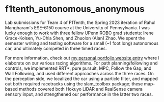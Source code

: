 # f1tenth_autonomous_anonymous
Lab submissions for Team 4 of F1Tenth, the Spring 2023 iteration of Rahul Mangharam's ESE-6150 course at the University of Pennsylvania. I was lucky enough to work with three fellow UPenn ROBO grad students: Irene Grace-Kolsen, Yu-Chia Shen, and Zhuolon (Alan) Zhao. We spent the semester writing and testing software for a small (~1 foot long) autonomous car, and ultimately competed in three timed races.

For more information, check out [my personal portfolio website entry](https://www.jason-friedman.me/projects/f1tenth) where I elaborate on our various racing algorithms. For path planning/following and controls, we implemented RRT*, pure pursuit, MPC, Follow the Gap, and Wall Following, and used different approaches across the three races. On the perception side, we localized the car using a particle filter, and mapped out both required racetracks using the slam_toolbox package; these map-based methods covered both Hokuyo LiDAR and RealSense camera sensory input, and strengthened our performance in the latter two races.

